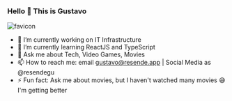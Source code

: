### Hello 👋 This is Gustavo
![favicon](https://github.com/resendegu/resendegu/assets/62570230/e32b6ffe-a3b8-4d10-bff7-8c597d6ff029)


<!--
**resendegu/resendegu** is a ✨ _special_ ✨ repository because its `README.md` (this file) appears on your GitHub profile.

Here are some ideas to get you started:
-->
- 🔭 I’m currently working on IT Infrastructure
- 🌱 I’m currently learning ReactJS and TypeScript
- 💬 Ask me about Tech, Video Games, Movies
- 📫 How to reach me: email gustavo@resende.app | Social Media as @resendegu
- ⚡ Fun fact: Ask me about movies, but I haven't watched many movies 😅 I'm getting better
